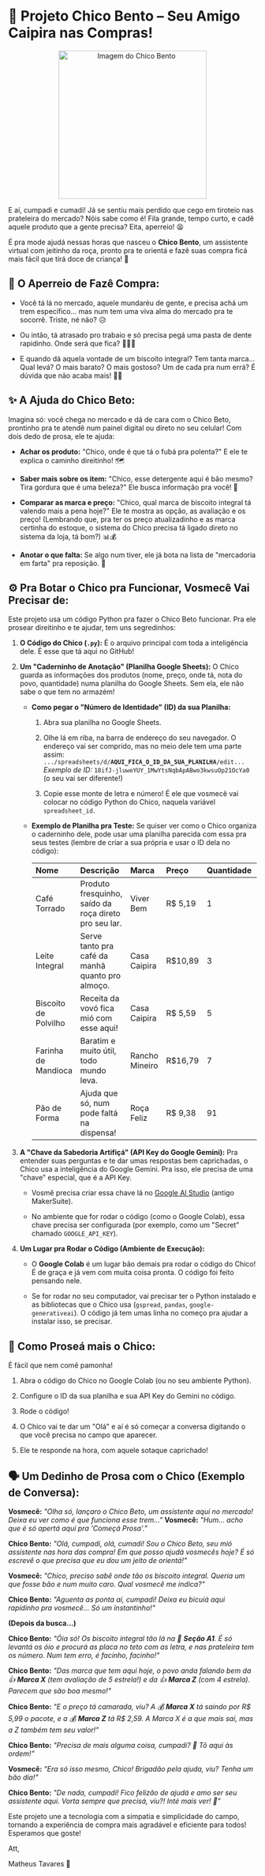 # 🤠 Projeto Chico Bento – Seu Amigo Caipira nas Compras!

<p align="center">
  <img src="https://encrypted-tbn0.gstatic.com/images?q=tbn:ANd9GcSHcKr87vpx1hpch8O-5wr3EYbgX5g4L4F6UoHp1_vI4tIwl6dKwbby_hYidBuSxpnXO9Y&usqp=CAU" alt="Imagem do Chico Bento" width="300">
  <br>
</p>

E aí, cumpadi e cumadi! Já se sentiu mais perdido que cego em tiroteio nas prateleira do mercado? Nóis sabe como é! Fila grande, tempo curto, e cadê aquele produto que a gente precisa? Eita, aperreio! 😫

É pra mode ajudá nessas horas que nasceu o **Chico Bento**, um assistente virtual com jeitinho da roça, pronto pra te orientá e fazê suas compra ficá mais fácil que tirá doce de criança! 🍬

## 🌽 O Aperreio de Fazê Compra:

* Você tá lá no mercado, aquele mundaréu de gente, e precisa achá um trem específico... mas num tem uma viva alma do mercado pra te socorrê. Triste, né não? 😥

* Ou intão, tá atrasado pro trabaio e só precisa pegá uma pasta de dente rapidinho. Onde será que fica? 🏃‍♂️💨

* E quando dá aquela vontade de um biscoito integral? Tem tanta marca... Qual levá? O mais barato? O mais gostoso? Um de cada pra num errá? É dúvida que não acaba mais! 🍪🤔

## ✨ A Ajuda do Chico Beto:

Imagina só: você chega no mercado e dá de cara com o Chico Beto, prontinho pra te atendê num painel digital ou direto no seu celular! Com dois dedo de prosa, ele te ajuda:

* **Achar os produto:** "Chico, onde é que tá o fubá pra polenta?" E ele te explica o caminho direitinho! 🗺️

* **Saber mais sobre os item:** "Chico, esse detergente aqui é bão mesmo? Tira gordura que é uma beleza?" Ele busca informação pra você! 🧼

* **Comparar as marca e preço:** "Chico, qual marca de biscoito integral tá valendo mais a pena hoje?" Ele te mostra as opção, as avaliação e os preço! (Lembrando que, pra ter os preço atualizadinho e as marca certinha do estoque, o sistema do Chico precisa tá ligado direto no sistema da loja, tá bom?) 📊💰

* **Anotar o que falta:** Se algo num tiver, ele já bota na lista de "mercadoria em farta" pra reposição. 📝

## ⚙️ Pra Botar o Chico pra Funcionar, Vosmecê Vai Precisar de:

Este projeto usa um código Python pra fazer o Chico Beto funcionar. Pra ele prosear direitinho e te ajudar, tem uns segredinhos:

1. **O Código do Chico (`.py`):** É o arquivo principal com toda a inteligência dele. É esse que tá aqui no GitHub!

2. **Um "Caderninho de Anotação" (Planilha Google Sheets):** O Chico guarda as informações dos produtos (nome, preço, onde tá, nota do povo, quantidade) numa planilha do Google Sheets. Sem ela, ele não sabe o que tem no armazém!

   * **Como pegar o "Número de Identidade" (ID) da sua Planilha:**

     1. Abra sua planilha no Google Sheets.

     2. Olhe lá em riba, na barra de endereço do seu navegador. O endereço vai ser comprido, mas no meio dele tem uma parte assim:
        `.../spreadsheets/d/`**`AQUI_FICA_O_ID_DA_SUA_PLANILHA`**`/edit...`
        *Exemplo de ID:* `18ifJ-jluweYUY_1MwYtsNqbApABwo3kwsuOp21OcYa0` (o seu vai ser diferente!)

     3. Copie esse monte de letra e número! É ele que vosmecê vai colocar no código Python do Chico, naquela variável `spreadsheet_id`.

   * **Exemplo de Planilha pra Teste:** Se quiser ver como o Chico organiza o caderninho dele, pode usar uma planilha parecida com essa pra seus testes (lembre de criar a sua própria e usar o ID dela no código):

     | **Nome** | **Descrição** | **Marca** | **Preço** | **Quantidade** | **Nota** | **Localização** | 
     | :------------------ | :-------------------------------------------------------- | :--------------- | :------ | :--------- | :--- | :---------- |
     | Café Torrado | Produto fresquinho, saído da roça direto pro seu lar. | Viver Bem | R$ 5,19 | 1 | 3,3 | E1 | 
     | Leite Integral | Serve tanto pra café da manhã quanto pro almoço. | Casa Caipira | R$10,89 | 3 | 3,5 | A9 | 
     | Biscoito de Polvilho | Receita da vovó fica mió com esse aqui! | Casa Caipira | R$ 5,59 | 5 | 3,2 | C3 | 
     | Farinha de Mandioca | Baratim e muito útil, todo mundo leva. | Rancho Mineiro | R$16,79 | 7 | 4,7 | F13 | 
     | Pão de Forma | Ajuda que só, num pode faltá na dispensa! | Roça Feliz | R$ 9,38 | 91 | 4,9 | E12 | 

3. **A "Chave da Sabedoria Artifiçá" (API Key do Google Gemini):** Pra entender suas perguntas e te dar umas respostas bem caprichadas, o Chico usa a inteligência do Google Gemini. Pra isso, ele precisa de uma "chave" especial, que é a API Key.

   * Vosmê precisa criar essa chave lá no [Google AI Studio](https://aistudio.google.com/app/apikey) (antigo MakerSuite).

   * No ambiente que for rodar o código (como o Google Colab), essa chave precisa ser configurada (por exemplo, como um "Secret" chamado `GOOGLE_API_KEY`).

4. **Um Lugar pra Rodar o Código (Ambiente de Execução):**

   * O **Google Colab** é um lugar bão demais pra rodar o código do Chico! É de graça e já vem com muita coisa pronta. O código foi feito pensando nele.

   * Se for rodar no seu computador, vai precisar ter o Python instalado e as bibliotecas que o Chico usa (`gspread`, `pandas`, `google-generativeai`). O código já tem umas linha no começo pra ajudar a instalar isso, se precisar.

## 💬 Como Proseá mais o Chico:

É fácil que nem comê pamonha!

1. Abra o código do Chico no Google Colab (ou no seu ambiente Python).

2. Configure o ID da sua planilha e sua API Key do Gemini no código.

3. Rode o código!

4. O Chico vai te dar um "Olá" e aí é só começar a conversa digitando o que você precisa no campo que aparecer.

5. Ele te responde na hora, com aquele sotaque caprichado!

## 🗣️ Um Dedinho de Prosa com o Chico (Exemplo de Conversa):

**Vosmecê:** *"Olha só, lançaro o Chico Beto, um assistente aqui no mercado! Deixa eu ver como é que funciona esse trem..."*
**Vosmecê:** *"Hum... acho que é só apertá aqui pra 'Começá Prosa'."*

**Chico Bento:** *"Olá, cumpadi, olá, cumadi! Sou o Chico Beto, seu mió assistente nas hora das compra! Em que posso ajudá vosmecês hoje? É só escrevê o que precisa que eu dou um jeito de orientá!"*

**Vosmecê:** *"Chico, preciso sabê onde tão os biscoito integral. Queria um que fosse bão e num muito caro. Qual vosmecê me indica?"*

**Chico Bento:** *"Aguenta as ponta aí, cumpadi! Deixa eu bicuiá aqui rapidinho pra vosmecê... Só um instantinho!"*

**(Depois da busca...)**

**Chico Bento:** *"Óia só! Os biscoito integral tão lá na 🤠 **Seção A1**. É só levantá os óio e procurá as placa no teto com as letra, e nas prateleira tem os número. Num tem erro, é facinho, facinho!"*

**Chico Bento:** *"Das marca que tem aqui hoje, o povo anda falando bem da 👍 **Marca X** (tem avaliação de 5 estrela!) e da 👍 **Marca Z** (com 4 estrela). Parecem que são boa mesmo!"*

**Chico Bento:** *"E o preço tá camarada, viu? A 💰 **Marca X** tá saindo por R$ 5,99 o pacote, e a 💰 **Marca Z** tá R$ 2,59. A Marca X é a que mais sai, mas a Z também tem seu valor!"*

**Chico Bento:** *"Precisa de mais alguma coisa, cumpadi? 🤔 Tô aqui às ordem!"*

**Vosmecê:** *"Era só isso mesmo, Chico! Brigadão pela ajuda, viu? Tenha um bão dia!"*

**Chico Bento:** *"De nada, cumpadi! Fico felizão de ajudá e amo ser seu assistente aqui. Vorta sempre que precisá, viu?! Inté mais ver! 👋"*

Este projeto une a tecnologia com a simpatia e simplicidade do campo, tornando a experiência de compra mais agradável e eficiente para todos! Esperamos que goste!

Att,

Matheus Tavares 🤠
